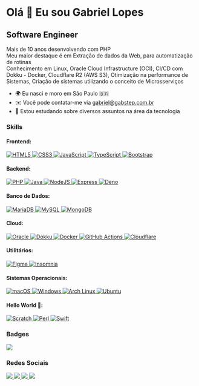 Olá 👋 Eu sou Gabriel Lopes
==============================

Software Engineer
--------------------

Mais de 10 anos desenvolvendo com PHP\
Meu maior destaque é em Extração de dados da Web, para automatização de rotinas\
Conhecimento em Linux, Oracle Cloud Infrastructure (OCI), CI/CD com Dokku - Docker, Cloudflare R2 (AWS S3), Otimização na performance de Sistemas, Criação de sistemas utilizando o conceito de Microsserviços

* 🌍 Eu nasci e moro em São Paulo 🇧🇷
* ✉️ Você pode contatar-me via [gabriel@gabstep.com.br](mailto:gabriel@gabstep.com.br)
* 🧠 Estou estudando sobre diversos assuntos na área da tecnologia

### Skills  

#### Frontend:
<p>
    <a href="https://developer.mozilla.org/en-US/docs/Glossary/HTML5" target="_blank" rel="noreferrer">
        <img src="https://img.shields.io/badge/HTML5-E34F26?style=for-the-badge&logo=html5&logoColor=white" alt="HTML5" />
    </a>
    <a href="https://www.w3.org/TR/CSS/#css" target="_blank" rel="noreferrer">
        <img src="https://img.shields.io/badge/CSS3-1572B6?style=for-the-badge&logo=css3&logoColor=white" alt="CSS3" />
    </a>
    <a href="https://developer.mozilla.org/en-US/docs/Web/JavaScript" target="_blank" rel="noreferrer">
        <img src="https://img.shields.io/badge/JavaScript-F7DF1E?style=for-the-badge&logo=javascript&logoColor=000000" alt="JavaScript" />
    </a>
    <a href="https://www.typescriptlang.org/" target="_blank" rel="noreferrer">
        <img src="https://img.shields.io/badge/TypeScript-007ACC?style=for-the-badge&logo=typescript&logoColor=white" alt="TypeScript" />
    </a>
    <a href="https://getbootstrap.com/" target="_blank" rel="noreferrer">
        <img src="https://img.shields.io/badge/Bootstrap-563D7C?style=for-the-badge&logo=bootstrap&logoColor=white" alt="Bootstrap" />
    </a>
</p>

#### Backend:
<p>
    <a href="https://www.php.net/" target="_blank" rel="noreferrer">
        <img src="https://img.shields.io/badge/PHP-777BB4?style=for-the-badge&logo=php&logoColor=white" alt="PHP" />
    </a>
    <a href="https://www.oracle.com/java/" target="_blank" rel="noreferrer">
        <img src="https://img.shields.io/badge/Java-5381a1?style=for-the-badge&logo=openjdk&logoColor=white" alt="Java" />
    </a>
    <a href="https://nodejs.org/en/" target="_blank" rel="noreferrer">
        <img src="https://img.shields.io/badge/Node.js-339933?style=for-the-badge&logo=nodedotjs&logoColor=white" alt="NodeJS" />
    </a>
    <a href="https://expressjs.com/" target="_blank" rel="noreferrer">
        <img src="https://img.shields.io/badge/Express.js-000000?style=for-the-badge&logo=express&logoColor=white" alt="Express" />
    </a>
    <a href="https://deno.land/" target="_blank">
        <img src="https://img.shields.io/badge/Deno-white?style=for-the-badge&logo=deno&logoColor=464647" alt="Deno" />
    </a>
</p>

#### Banco de Dados:
<p>
    <a href="https://mariadb.com/" target="_blank">
        <img src="https://img.shields.io/badge/MariaDB-003545?style=for-the-badge&logo=mariadb&logoColor=white" alt="MariaDB" />
    </a>
    <a href="https://www.mysql.com/" target="_blank" rel="noreferrer">
        <img src="https://img.shields.io/badge/MySQL-005C84?style=for-the-badge&logo=mysql&logoColor=white" alt="MySQL" />
    </a>
    <a href="https://www.mongodb.com/" target="_blank" rel="noreferrer">
        <img src="https://img.shields.io/badge/MongoDB-4EA94B?style=for-the-badge&logo=mongodb&logoColor=white" alt="MongoDB" />
    </a>
</p>

#### Cloud:
<p>
    <a href="https://www.oracle.com/uk/index.html" target="_blank" rel="noreferrer">
        <img src="https://img.shields.io/badge/Oracle-F80000?style=for-the-badge&logo=oracle&logoColor=black" alt="Oracle" />
    </a>
    <a href="https://www.dokku.com/" target="_blank" rel="noreferrer">
        <img src="https://img.shields.io/badge/Dokku-2496ED?style=for-the-badge&logo=docker&logoColor=white" alt="Dokku" />
    </a>
    <a href="https://www.docker.com/" target="_blank" rel="noreferrer">
        <img src="https://img.shields.io/badge/Docker-2496ED?style=for-the-badge&logo=docker&logoColor=white" alt="Docker" />
    </a>
    <a href="https://github.com/" target="_blank" rel="noreferrer">
        <img src="https://img.shields.io/badge/GitHub_Actions-2088FF?style=for-the-badge&logo=github-actions&logoColor=white" alt="GitHub Actions" />
    </a>
    <a href="https://cloudflare.com/" target="_blank" rel="noreferrere">
        <img src="https://img.shields.io/badge/Cloudflare-F38020?style=for-the-badge&logo=cloudflare&logoColor=white" alt="Cloudflare" />
    </a>
</p>

#### Utilitários:
<p>
    <a href="https://www.figma.com/" target="_blank" rel="noreferrer">
        <img src="https://img.shields.io/badge/Figma-F24E1E?style=for-the-badge&logo=figma&logoColor=white" alt="Figma" />
    </a>
    <a href="https://www.insomnia.rest/" target="_blank" rel="noreferrer">
        <img src="https://img.shields.io/badge/Insomnia-5849be?style=for-the-badge&logo=Insomnia&logoColor=white" alt="Insomnia" />
    </a>
</p>

#### Sistemas Operacionais:
<p>
    <a href="https://www.apple.com/br/macos/" target="_blank" rel="noreferrer">
        <img src="https://img.shields.io/badge/macOS-000000?style=for-the-badge&logo=apple&logoColor=white" alt="macOS" />
    </a>
    <a href="https://www.microsoft.com/pt-br/windows/" target="_blank" rel="noreferrer">
        <img src="https://img.shields.io/badge/Windows-0078D6?style=for-the-badge&logo=windows11&logoColor=white" alt="Windows" />
    </a>
    <a href="https://www.archlinux.org/" target="_blank" rel="noreferrer">
        <img src="https://img.shields.io/badge/Arch_Linux-1793D1?style=for-the-badge&logo=arch-linux&logoColor=white" alt="Arch Linux" />
    </a>
    <a href="https://ubuntu.com/" target="_blank" rel="noreferrer">
        <img src="https://img.shields.io/badge/Ubuntu-E95420?style=for-the-badge&logo=ubuntu&logoColor=white" alt="Ubuntu" />
    </a>
</p>

#### Hello World 👋:
<p>
    <a href="https://scratch.mit.edu/users/teteugames/" target="_blank" rel="noreferrer">
        <img src="https://img.shields.io/badge/Scratch-4D97FF?style=for-the-badge&logo=Scratch&logoColor=white" alt="Scratch">
    </a>
    <a href="https://www.perl.org/" target="_blank" rel="noreferrer">
        <img src="https://img.shields.io/badge/Perl-39457E?style=for-the-badge&logo=perl&logoColor=white" alt="Perl" />
    </a>
    <a href="https://developer.apple.com/swift/" target="_blank" rel="noreferrer">
        <img src="https://img.shields.io/badge/Swift-FA7343?style=for-the-badge&logo=swift&logoColor=white" alt="Swift" />
    </a>
</p>

### Badges

<a href="http://www.github.com/hiperesp">
    <img src="https://github-readme-streak-stats.herokuapp.com/?user=hiperesp&stroke=ffffff&background=1c1917&ring=ec4899&fire=ec4899&currStreakNum=ffffff&currStreakLabel=ec4899&sideNums=ffffff&sideLabels=ffffff&dates=ffffff&hide_border=true" />
</a>

### Redes Sociais
<p>
    <a href="https://www.github.com/hiperesp" target="_blank" rel="noreferrer">
        <img src="https://img.shields.io/badge/GitHub-100000?style=for-the-badge&logo=github&logoColor=white"/>
    </a>
    <a href="http://www.instagram.com/hiperesp.png" target="_blank" rel="noreferrer">
        <img src="https://img.shields.io/badge/Instagram-E4405F?style=for-the-badge&logo=instagram&logoColor=white" />
    </a>
    <a href="https://www.linkedin.com/in/hiperesp" target="_blank" rel="noreferrer">
        <img src="https://img.shields.io/badge/LinkedIn-0077B5?style=for-the-badge&logo=linkedin&logoColor=white" />
    </a>
    <a href="https://www.youtube.com/c/hiperesp" target="_blank" rel="noreferrer">
        <img src="https://img.shields.io/badge/YouTube-FF0000?style=for-the-badge&logo=youtube&logoColor=white" />
    </a>
</p>
